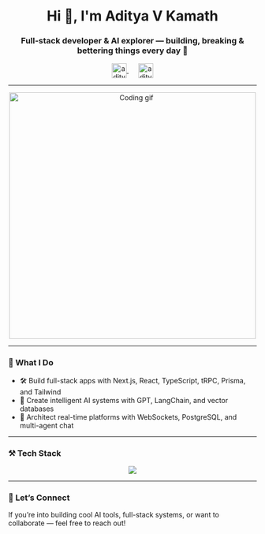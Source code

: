 <h1 align="center">Hi 👋, I'm Aditya V Kamath</h1>
<h3 align="center">Full-stack developer & AI explorer — building, breaking & bettering things every day 🚀</h3>

<p align="center">
  <a href="https://linkedin.com/in/adityavkamath" target="blank">
    <img align="center" src="https://raw.githubusercontent.com/rahuldkjain/github-profile-readme-generator/master/src/images/icons/Social/linked-in-alt.svg" alt="adityavkamath" height="30" width="30" />
  </a>
  &nbsp;&nbsp;&nbsp;&nbsp;
  <a href="https://twitter.com/adityavkamath" target="blank">
    <img align="center" src="https://raw.githubusercontent.com/rahuldkjain/github-profile-readme-generator/master/src/images/icons/Social/twitter.svg" alt="adityavkamath" height="30" width="30" />
  </a>
</p>

---

<p align="center">
  <img src="https://media.giphy.com/media/qgQUggAC3Pfv687qPC/giphy.gif" alt="Coding gif" width="500"/>
</p>

---

### 🧠 What I Do
- 🛠️ Build full-stack apps with Next.js, React, TypeScript, tRPC, Prisma, and Tailwind  
- 🤖 Create intelligent AI systems with GPT, LangChain, and vector databases  
- 📂 Architect real-time platforms with WebSockets, PostgreSQL, and multi-agent chat  

---

### ⚒️ Tech Stack

<p align="center">
  <img src="https://skillicons.dev/icons?i=nextjs,react,ts,nodejs,prisma,postgres,tailwind,fastapi,redis,supabase,git,github,python" />
</p>

---

### 💬 Let’s Connect

If you’re into building cool AI tools, full-stack systems, or want to collaborate — feel free to reach out!
